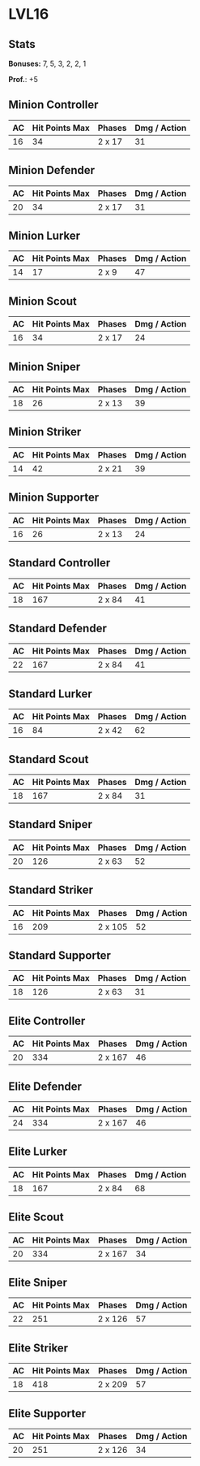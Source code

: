 # LVL16
## Stats
**Bonuses:**
7, 5, 3, 2, 2, 1

**Prof.**: +5
## Minion Controller
| AC  | Hit Points Max | Phases | Dmg / Action |
|  --- | -------------- | ------ | ------------ |
|16|34|2 x 17|31
## Minion Defender
| AC  | Hit Points Max | Phases | Dmg / Action |
|  --- | -------------- | ------ | ------------ |
|20|34|2 x 17|31
## Minion Lurker
| AC  | Hit Points Max | Phases | Dmg / Action |
|  --- | -------------- | ------ | ------------ |
|14|17|2 x 9|47
## Minion Scout
| AC  | Hit Points Max | Phases | Dmg / Action |
|  --- | -------------- | ------ | ------------ |
|16|34|2 x 17|24
## Minion Sniper
| AC  | Hit Points Max | Phases | Dmg / Action |
|  --- | -------------- | ------ | ------------ |
|18|26|2 x 13|39
## Minion Striker
| AC  | Hit Points Max | Phases | Dmg / Action |
|  --- | -------------- | ------ | ------------ |
|14|42|2 x 21|39
## Minion Supporter
| AC  | Hit Points Max | Phases | Dmg / Action |
|  --- | -------------- | ------ | ------------ |
|16|26|2 x 13|24
## Standard Controller
| AC  | Hit Points Max | Phases | Dmg / Action |
|  --- | -------------- | ------ | ------------ |
|18|167|2 x 84|41
## Standard Defender
| AC  | Hit Points Max | Phases | Dmg / Action |
|  --- | -------------- | ------ | ------------ |
|22|167|2 x 84|41
## Standard Lurker
| AC  | Hit Points Max | Phases | Dmg / Action |
|  --- | -------------- | ------ | ------------ |
|16|84|2 x 42|62
## Standard Scout
| AC  | Hit Points Max | Phases | Dmg / Action |
|  --- | -------------- | ------ | ------------ |
|18|167|2 x 84|31
## Standard Sniper
| AC  | Hit Points Max | Phases | Dmg / Action |
|  --- | -------------- | ------ | ------------ |
|20|126|2 x 63|52
## Standard Striker
| AC  | Hit Points Max | Phases | Dmg / Action |
|  --- | -------------- | ------ | ------------ |
|16|209|2 x 105|52
## Standard Supporter
| AC  | Hit Points Max | Phases | Dmg / Action |
|  --- | -------------- | ------ | ------------ |
|18|126|2 x 63|31
## Elite Controller
| AC  | Hit Points Max | Phases | Dmg / Action |
|  --- | -------------- | ------ | ------------ |
|20|334|2 x 167|46
## Elite Defender
| AC  | Hit Points Max | Phases | Dmg / Action |
|  --- | -------------- | ------ | ------------ |
|24|334|2 x 167|46
## Elite Lurker
| AC  | Hit Points Max | Phases | Dmg / Action |
|  --- | -------------- | ------ | ------------ |
|18|167|2 x 84|68
## Elite Scout
| AC  | Hit Points Max | Phases | Dmg / Action |
|  --- | -------------- | ------ | ------------ |
|20|334|2 x 167|34
## Elite Sniper
| AC  | Hit Points Max | Phases | Dmg / Action |
|  --- | -------------- | ------ | ------------ |
|22|251|2 x 126|57
## Elite Striker
| AC  | Hit Points Max | Phases | Dmg / Action |
|  --- | -------------- | ------ | ------------ |
|18|418|2 x 209|57
## Elite Supporter
| AC  | Hit Points Max | Phases | Dmg / Action |
|  --- | -------------- | ------ | ------------ |
|20|251|2 x 126|34
